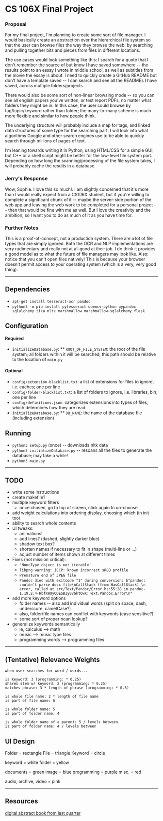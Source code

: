 # CS 106X Final Project
### Proposal
For my final project, I'm planning to create some sort of file manager. I would basically create an abstraction over the hierarchical file system so that the user can browse files the way they browse the web: by searching and pulling together bits and pieces from files in different locations.

The use cases would look something like this: I search for a quote that I don't remember the source of but know I have saved somewhere -- the results point to an essay I wrote in middle school, as well as subtitles from the movie the essay is about. I need to quickly create a GitHub README but don't have a template saved -- I can search and see all the READMEs I have saved, across multiple folders/projects.

There would also be some sort of non-linear browsing mode -- so you can see all english papers you've written, or test report PDFs, no matter what folders they might be in. In this case, the user could browse by tag/topic/keyword rather than folder; the many-to-many scheme is much more flexible and similar to how people think.

The underlying structure will probably include a map for tags, and linked data structures of some type for the searching part. I will look into what algorithms Google and other search engines use to be able to quickly search through millions of pages of text.

I’m leaning towards writing it in Python, using HTML/CSS for a simple GUI, but C++ or a shell script might be better for the low-level file system part. Depending on how long the scanning/processing of the file system takes, I will probably cache the results in a database.

### Jerry's Response
Wow, Sophie.  I love this so much!.
I am slightly concerned that it's more than I would really expect from a CS106X student, but if you're willing to complete a significant chunk of it -- maybe the server-side portion of the web app and leaving the web work to be completed for a personal project -- then that would be fine with me as well.  But I love the creativity and the ambition, so I want you to do as much of it as you have time for.

### Further Notes
This is a proof-of-concept, not a production system. There are a lot of file types that are simply ignored. Both the OCR and NLP implementations are very rudimentary and really not at all good at their job. I do think it provides a good model as to what the future of file managers may look like.
Also: notice that you can't open files natively! This is because your browser doesn't permit access to your operating system (which is a very, very good thing).

---

## Dependencies
* `apt-get install tesseract-ocr pandoc`
* `python3 -m pip install pytesseract opencv-python pypandoc sqlalchemy tika nltk marshmallow marshmallow-sqlalchemy flask`

## Configuration
#### Required
* `initializeDatabase.py`:
** `ROOT_OF_FILE_SYSTEM`: the root of the file system; all folders within it will be searched; this path should be relative to the location of `main.py`

#### Optional
* `config/extension-blacklist.txt`: a list of extensions for files to ignore, i.e. caches; one per line
* `config/folder-blacklist.txt`: a list of folders to ignore, i.e. libraries, bin; one per line
* `config/definitions.json`: categorizes extensions into types of files, which determines how they are read
* `initializeDatabase.py`:
** `DB_NAME`: the name of the database file (including extension)

## Running
* `python3 setup.py` (once) -- downloads nltk data
* `python3 initializeDatabase.py` -- rescans all the files to generate the database; may take a while!
* `python3 main.py`

---

## TODO
* write some instructions
* create makefile?
* multiple keyword filters
    * once chosen, go to top of screen, click again to un-choose
* add weight calculations into ordering display, choosing which (in init too)
* ability to search whole contents
* UI tweaks:
    * animations!
    * add lines? (dashed, slightly darker blue)
    * shadow text box?
    * shorten names if necessary to fit in shape (multi-line or ...)
    * adjust number of items shown at different times
* Fixes (not  mission critical):
    * `'NoneType object is not iterable'`
    * `libpng warning: iCCP: known incorrect sRGB profile`
    * `Premature end of JPEG file`
    * `Pandoc died with exitcode "1" during conversion: b"pandoc: couldn't parse docx file\nCallStack (from HasCallStack):\n  error, called at src/Text/Pandoc/Error.hs:55:28 in pandoc-1.19.2.4-HbfKWUyODESBIy0vGktOwX:Text.Pandoc.Error\n"`
* add more keyword options
    * folder names -- also add individual words (split on space, dash, underscore, camelCase?)
    * also, folder/file names can conflict with keywords (case sensitive?)
    * some sort of proper noun lookup?
* generalize keywords semantically
    * ie, calculus --> math
    * music --> music type files
    * programming words --> programming files

---

## (Tentative) Relevance Weights
```
when user searches for word / words...

is keyword: 3 (programming: * 0.25)
shares stem w/ keyword: 2 (programming: * 0.25)
matches phrase: 3 * length of phrase (programming: * 0.5)

is whole file name: 2 * length of file name
is part of file name: 6

is whole folder name: 5
is part of folder name: 4

is whole folder name of a parent: 5 / levels between
is part of folder name: 4 / levels between
```

## UI Design
Folder = rectangle
File = triangle
Keyword = circle

keyword = white
folder = yellow

documents = green
image = blue
programming = purple
misc. = red

audio, archive, video = pink


---

## Resources

[digital abstract book from last quarter](https://web.stanford.edu/class/archive/cs/cs106x/cs106x.1194/projects.html)
